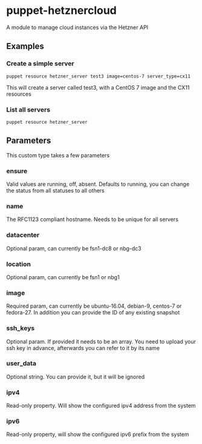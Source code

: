 # puppet-hetznercloud

A module to manage cloud instances via the Hetzner API

## Examples

### Create a simple server

```
puppet resource hetzner_server test3 image=centos-7 server_type=cx11
```

This will create a server called test3, with a CentOS 7 image and the CX11 resources

### List all servers

```
puppet resource hetzner_server
```

## Parameters

This custom type takes a few parameters

### ensure

Valid values are running, off, absent. Defaults to running, you can change the status from all statuses to all others

### name

The RFC1123 compliant hostname. Needs to be unique for all servers

### datacenter

Optional param, can currently be fsn1-dc8 or nbg-dc3

### location

Optional param, can currently be fsn1 or nbg1

### image

Required param, can currently be ubuntu-16.04, debian-9, centos-7 or fedora-27. In addition you can provide the ID of any existing snapshot

### ssh\_keys

Optional param. If provided it needs to be an array. You need to upload your ssh key in advance, afterwards you can refer to it by its name

### user\_data

Optional string. You can provide it, but it will be ignored

### ipv4

Read-only property. Will show the configured ipv4 address from the system

### ipv6

Read-only property, will show the configured ipv6 prefix from the system
